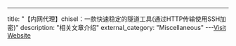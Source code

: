 ---
title: "【内网代理】chisel：一款快速稳定的隧道工具(通过HTTP传输使用SSH加密)"
description: "相关文章介绍"
external_category: "Miscellaneous"
---[Visit Website](https://github.com/jpillora/chisel)

